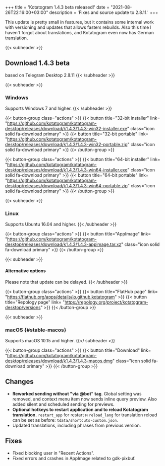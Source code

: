 +++
title = 'Kotatogram 1.4.3 beta released!'
date = "2021-08-26T22:16:00+03:00"
description = 'Fixes and source update to 2.8.11.'
+++

This update is pretty small in features, but it contains some internal work with versioning and updates that allows fasters rebuilds. Also this time I haven't forgot about translations, and Kotatogram even now has German translation.

{{< subheader >}}
## Download 1.4.3 beta
based on Telegram Desktop 2.8.11
{{< /subheader >}}

{{< subheader >}}
### Windows
Supports Windows 7 and higher. 
{{< /subheader >}}

{{< button-group class="actions" >}}
    {{< button title="32-bit installer" link= "https://github.com/kotatogram/kotatogram-desktop/releases/download/k1.4.3/1.4.3-win32-installer.exe" class="icon solid fa-download primary" >}}
    {{< button title="32-bit portable" link= "https://github.com/kotatogram/kotatogram-desktop/releases/download/k1.4.3/1.4.3-win32-portable.zip" class="icon solid fa-download primary" >}}
{{< /button-group >}}

{{< button-group class="actions" >}}
    {{< button title="64-bit installer" link= "https://github.com/kotatogram/kotatogram-desktop/releases/download/k1.4.3/1.4.3-win64-installer.exe" class="icon solid fa-download primary" >}}
    {{< button title="64-bit portable" link= "https://github.com/kotatogram/kotatogram-desktop/releases/download/k1.4.3/1.4.3-win64-portable.zip" class="icon solid fa-download primary" >}}
{{< /button-group >}}

{{< subheader >}}
### Linux
Supports Ubuntu 16.04 and higher. 
{{< /subheader >}}

{{< button-group class="actions" >}}
    {{< button title="AppImage" link= "https://github.com/kotatogram/kotatogram-desktop/releases/download/k1.4.3/1.4.3-appimage.tar.xz" class="icon solid fa-download primary" >}}
{{< /button-group >}}

{{< subheader >}}
#### Alternative options
Please note that update can be delayed.
{{< /subheader >}}

{{< button-group class="actions" >}}
    {{< button title="FlatHub page" link= "https://flathub.org/apps/details/io.github.kotatogram" >}}
    {{< button title="Repology page" link= "https://repology.org/project/kotatogram-desktop/versions" >}}
{{< /button-group >}}

{{< subheader >}}
### macOS {#stable-macos}
Supports macOS 10.15 and higher. 
{{</ subheader >}}

{{< button-group class="actions" >}}
    {{< button title="Download" link= "https://github.com/kotatogram/kotatogram-desktop/releases/download/k1.4.3/1.4.3-macos.dmg" class="icon solid fa-download primary" >}}
{{< /button-group >}}

## Changes

* **Reworked sending without "via @bot" tag**. Global setting was removed, and context menu item now sends inline query preview. Also added silent and scheduled sending for previews.
* **Optional hotkeys to restart application and to reload Kotatogram translation.** `restart_app` for restart и `reload_lang` for translation reload can be set as before: `tdata/shortcuts-custom.json`.
* Updated translations, including phrases from previous version.

## Fixes

* Fixed blocking user in "Recent Actions".
* Fixed errors and crashes in AppImage related to gdk-pixbuf.
